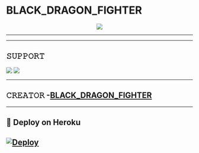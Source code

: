 # BLACK_DRAGON_FIGHTER

<p align="center">
  <img src="https://telegra.ph/file/d1fe6a680ac1b555574d8.jpg">
</p>



----



-------------------------------------------------

## 𝚂𝚄𝙿𝙿𝙾𝚁𝚃 
                          
<a href="https://t.me/BLACK_DRAGON_FIGHTER"><img src="https://img.shields.io/badge/Join-SUPPORT%20GROUP-red.svg?logo=Telegram"></a>
<a href="https://t.me/BLACK_DRAGON_FIGHTER"><img src="https://img.shields.io/badge/Join-SUPPORT%20CHANNEL-red.svg?logo=Telegram"></a>

-------------------------------------------------

## 𝙲𝚁𝙴𝙰𝚃𝙾𝚁 -[BLACK_DRAGON_FIGHTER](https://t.me/BLACK_DRAGON_FIGHTER_OWNER)

-------------------------------------------------

## 🚀 Deploy on Heroku 
[![Deploy](https://www.herokucdn.com/deploy/button.svg)](https://heroku.com/deploy?template=https://github.com/YOUREXBFF/BLACK-DRAGON-FIGHTER)
------------------------------------------------

